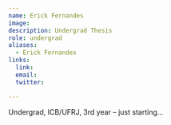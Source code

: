 ```yaml
---
name: Erick Fernandes
image: 
description: Undergrad Thesis
role: undergrad
aliases:
  - Erick Fernandes
links:
  link: 
  email: 
  twitter: 

---
```


Undergrad, ICB/UFRJ, 3rd year – just starting...
